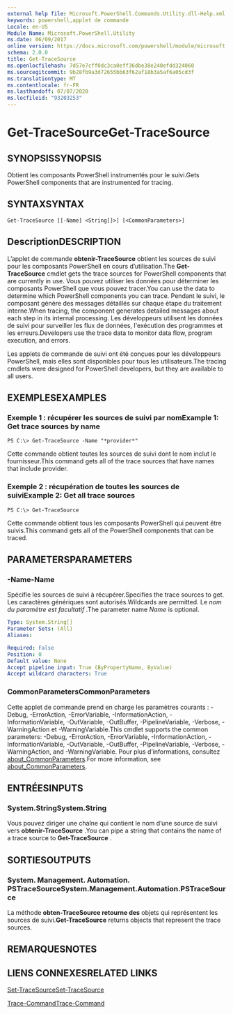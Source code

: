 ```yaml
---
external help file: Microsoft.PowerShell.Commands.Utility.dll-Help.xml
keywords: powershell,applet de commande
Locale: en-US
Module Name: Microsoft.PowerShell.Utility
ms.date: 06/09/2017
online version: https://docs.microsoft.com/powershell/module/microsoft.powershell.utility/get-tracesource?view=powershell-5.1&WT.mc_id=ps-gethelp
schema: 2.0.0
title: Get-TraceSource
ms.openlocfilehash: 7d57e7cff0dc3ca0eff36dbe38e240efdd324060
ms.sourcegitcommit: 9b28fb9a3d72655bb63f62af18b3a5af6a05cd3f
ms.translationtype: MT
ms.contentlocale: fr-FR
ms.lasthandoff: 07/07/2020
ms.locfileid: "93203253"
---
```

# <span data-ttu-id="41fe0-103">Get-TraceSource</span><span class="sxs-lookup"><span data-stu-id="41fe0-103">Get-TraceSource</span></span>

## <span data-ttu-id="41fe0-104">SYNOPSIS</span><span class="sxs-lookup"><span data-stu-id="41fe0-104">SYNOPSIS</span></span>
<span data-ttu-id="41fe0-105">Obtient les composants PowerShell instrumentés pour le suivi.</span><span class="sxs-lookup"><span data-stu-id="41fe0-105">Gets PowerShell components that are instrumented for tracing.</span></span>

## <span data-ttu-id="41fe0-106">SYNTAX</span><span class="sxs-lookup"><span data-stu-id="41fe0-106">SYNTAX</span></span>

```
Get-TraceSource [[-Name] <String[]>] [<CommonParameters>]
```

## <span data-ttu-id="41fe0-107">Description</span><span class="sxs-lookup"><span data-stu-id="41fe0-107">DESCRIPTION</span></span>

<span data-ttu-id="41fe0-108">L’applet de commande **obtenir-TraceSource** obtient les sources de suivi pour les composants PowerShell en cours d’utilisation.</span><span class="sxs-lookup"><span data-stu-id="41fe0-108">The **Get-TraceSource** cmdlet gets the trace sources for PowerShell components that are currently in use.</span></span>
<span data-ttu-id="41fe0-109">Vous pouvez utiliser les données pour déterminer les composants PowerShell que vous pouvez tracer.</span><span class="sxs-lookup"><span data-stu-id="41fe0-109">You can use the data to determine which PowerShell components you can trace.</span></span>
<span data-ttu-id="41fe0-110">Pendant le suivi, le composant génère des messages détaillés sur chaque étape du traitement interne.</span><span class="sxs-lookup"><span data-stu-id="41fe0-110">When tracing, the component generates detailed messages about each step in its internal processing.</span></span>
<span data-ttu-id="41fe0-111">Les développeurs utilisent les données de suivi pour surveiller les flux de données, l'exécution des programmes et les erreurs.</span><span class="sxs-lookup"><span data-stu-id="41fe0-111">Developers use the trace data to monitor data flow, program execution, and errors.</span></span>

<span data-ttu-id="41fe0-112">Les applets de commande de suivi ont été conçues pour les développeurs PowerShell, mais elles sont disponibles pour tous les utilisateurs.</span><span class="sxs-lookup"><span data-stu-id="41fe0-112">The tracing cmdlets were designed for PowerShell developers, but they are available to all users.</span></span>

## <span data-ttu-id="41fe0-113">EXEMPLES</span><span class="sxs-lookup"><span data-stu-id="41fe0-113">EXAMPLES</span></span>

### <span data-ttu-id="41fe0-114">Exemple 1 : récupérer les sources de suivi par nom</span><span class="sxs-lookup"><span data-stu-id="41fe0-114">Example 1: Get trace sources by name</span></span>

```
PS C:\> Get-TraceSource -Name "*provider*"
```

<span data-ttu-id="41fe0-115">Cette commande obtient toutes les sources de suivi dont le nom inclut le fournisseur.</span><span class="sxs-lookup"><span data-stu-id="41fe0-115">This command gets all of the trace sources that have names that include provider.</span></span>

### <span data-ttu-id="41fe0-116">Exemple 2 : récupération de toutes les sources de suivi</span><span class="sxs-lookup"><span data-stu-id="41fe0-116">Example 2: Get all trace sources</span></span>

```
PS C:\> Get-TraceSource
```

<span data-ttu-id="41fe0-117">Cette commande obtient tous les composants PowerShell qui peuvent être suivis.</span><span class="sxs-lookup"><span data-stu-id="41fe0-117">This command gets all of the PowerShell components that can be traced.</span></span>

## <span data-ttu-id="41fe0-118">PARAMETERS</span><span class="sxs-lookup"><span data-stu-id="41fe0-118">PARAMETERS</span></span>

### <span data-ttu-id="41fe0-119">-Name</span><span class="sxs-lookup"><span data-stu-id="41fe0-119">-Name</span></span>

<span data-ttu-id="41fe0-120">Spécifie les sources de suivi à récupérer.</span><span class="sxs-lookup"><span data-stu-id="41fe0-120">Specifies the trace sources to get.</span></span>
<span data-ttu-id="41fe0-121">Les caractères génériques sont autorisés.</span><span class="sxs-lookup"><span data-stu-id="41fe0-121">Wildcards are permitted.</span></span>
<span data-ttu-id="41fe0-122">Le *nom du paramètre est facultatif* .</span><span class="sxs-lookup"><span data-stu-id="41fe0-122">The parameter name *Name* is optional.</span></span>

```yaml
Type: System.String[]
Parameter Sets: (All)
Aliases:

Required: False
Position: 0
Default value: None
Accept pipeline input: True (ByPropertyName, ByValue)
Accept wildcard characters: True
```

### <span data-ttu-id="41fe0-123">CommonParameters</span><span class="sxs-lookup"><span data-stu-id="41fe0-123">CommonParameters</span></span>

<span data-ttu-id="41fe0-124">Cette applet de commande prend en charge les paramètres courants : -Debug, -ErrorAction, -ErrorVariable, -InformationAction, -InformationVariable, -OutVariable, -OutBuffer, -PipelineVariable, -Verbose, -WarningAction et -WarningVariable.</span><span class="sxs-lookup"><span data-stu-id="41fe0-124">This cmdlet supports the common parameters: -Debug, -ErrorAction, -ErrorVariable, -InformationAction, -InformationVariable, -OutVariable, -OutBuffer, -PipelineVariable, -Verbose, -WarningAction, and -WarningVariable.</span></span> <span data-ttu-id="41fe0-125">Pour plus d’informations, consultez [about_CommonParameters](https://go.microsoft.com/fwlink/?LinkID=113216).</span><span class="sxs-lookup"><span data-stu-id="41fe0-125">For more information, see [about_CommonParameters](https://go.microsoft.com/fwlink/?LinkID=113216).</span></span>

## <span data-ttu-id="41fe0-126">ENTRÉES</span><span class="sxs-lookup"><span data-stu-id="41fe0-126">INPUTS</span></span>

### <span data-ttu-id="41fe0-127">System.String</span><span class="sxs-lookup"><span data-stu-id="41fe0-127">System.String</span></span>

<span data-ttu-id="41fe0-128">Vous pouvez diriger une chaîne qui contient le nom d’une source de suivi vers **obtenir-TraceSource** .</span><span class="sxs-lookup"><span data-stu-id="41fe0-128">You can pipe a string that contains the name of a trace source to **Get-TraceSource** .</span></span>

## <span data-ttu-id="41fe0-129">SORTIES</span><span class="sxs-lookup"><span data-stu-id="41fe0-129">OUTPUTS</span></span>

### <span data-ttu-id="41fe0-130">System. Management. Automation. PSTraceSource</span><span class="sxs-lookup"><span data-stu-id="41fe0-130">System.Management.Automation.PSTraceSource</span></span>

<span data-ttu-id="41fe0-131">La méthode **obten-TraceSource retourne des** objets qui représentent les sources de suivi.</span><span class="sxs-lookup"><span data-stu-id="41fe0-131">**Get-TraceSource** returns objects that represent the trace sources.</span></span>

## <span data-ttu-id="41fe0-132">REMARQUES</span><span class="sxs-lookup"><span data-stu-id="41fe0-132">NOTES</span></span>

## <span data-ttu-id="41fe0-133">LIENS CONNEXES</span><span class="sxs-lookup"><span data-stu-id="41fe0-133">RELATED LINKS</span></span>

[<span data-ttu-id="41fe0-134">Set-TraceSource</span><span class="sxs-lookup"><span data-stu-id="41fe0-134">Set-TraceSource</span></span>](Set-TraceSource.md)

[<span data-ttu-id="41fe0-135">Trace-Command</span><span class="sxs-lookup"><span data-stu-id="41fe0-135">Trace-Command</span></span>](Trace-Command.md)
